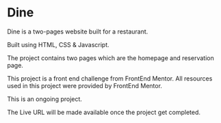 # Dine

Dine is a two-pages website built for a restaurant.

Built using HTML, CSS & Javascript.

The project contains two pages which are the homepage and reservation page.

This project is a front end challenge from FrontEnd Mentor. All resources used in this project were provided by FrontEnd Mentor.

This is an ongoing project.

The Live URL will be made available once the project get completed.
